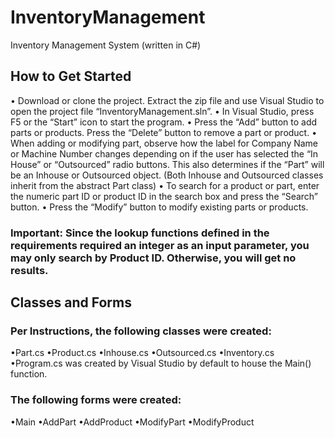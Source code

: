 # InventoryManagement
Inventory Management System (written in C#)

## How to Get Started
• Download or clone the project. Extract the zip file and use Visual Studio to open the project file “InventoryManagement.sln”.
• In Visual Studio, press F5 or the “Start” icon to start the program.
• Press the “Add” button to add parts or products. Press the “Delete” button to remove a part or product.
• When adding or modifying part, observe how the label for Company Name or Machine Number changes depending on if the user has selected the “In House” or “Outsourced” radio buttons. This also determines if the “Part” will be an Inhouse or Outsourced object. (Both Inhouse and Outsourced classes inherit from the abstract Part class)
• To search for a product or part, enter the numeric part ID or product ID in the search box and press the “Search” button.
• Press the “Modify” button to modify existing parts or products.
### Important: Since the lookup functions defined in the requirements required an integer as an input parameter, you may only search by Product ID. Otherwise, you will get no results.

## Classes and Forms
### Per Instructions, the following classes were created:
•Part.cs
•Product.cs
•Inhouse.cs
•Outsourced.cs
•Inventory.cs
•Program.cs was created by Visual Studio by default to house the Main() function.

### The following forms were created:
•Main
•AddPart
•AddProduct
•ModifyPart
•ModifyProduct
